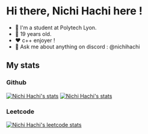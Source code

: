 # Hi there, Nichi Hachi here !
- 🦁 I'm a student at Polytech Lyon.
- 📅 19 years old.
- ❤️ c++ enjoyer !
- 💬 Ask me about anything on discord : @nichihachi

## My stats
### Github
<a href=""><img align="center" src="https://github-readme-stats.vercel.app/api?username=NichiHachi&show_icons=true&theme=tokyonight&hide=issues" alt="Nichi Hachi's stats" /></a>
<a href="https://github.com/nichihachi/"><img align="center" src="https://github-readme-stats.vercel.app/api/top-langs/?username=NichiHachi&langs_count=2&theme=tokyonight" alt="Nichi Hachi's stats"/></a>

### Leetcode
<a href="https://leetcode.com/NichiHachi/"><img src="https://leetcode-stats-six.vercel.app/?username=NichiHachi&theme=dark" alt="Nichi Hachi's leetcode stats">